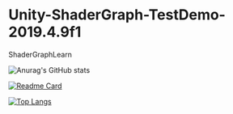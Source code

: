 # Unity-ShaderGraph-TestDemo-2019.4.9f1
ShaderGraphLearn

![Anurag's GitHub stats](https://github-readme-stats.vercel.app/api?username=lelehappy666&show_icons=true&theme=radical&count_Private=true)

[![Readme Card](https://github-readme-stats.vercel.app/api/pin/?username=lelehappy666&repo=Unity-ShaderGraph-TestDemo-2019.4.9f1)](https://github.com/lelehappy666/Unity-ShaderGraph-TestDemo-2019.4.9f1)


[![Top Langs](https://github-readme-stats.vercel.app/api/top-langs/?username=lelehappy666&layout=compact)](https://github.com/lelehappy666/Unity-ShaderGraph-TestDemo-2019.4.9f1)


